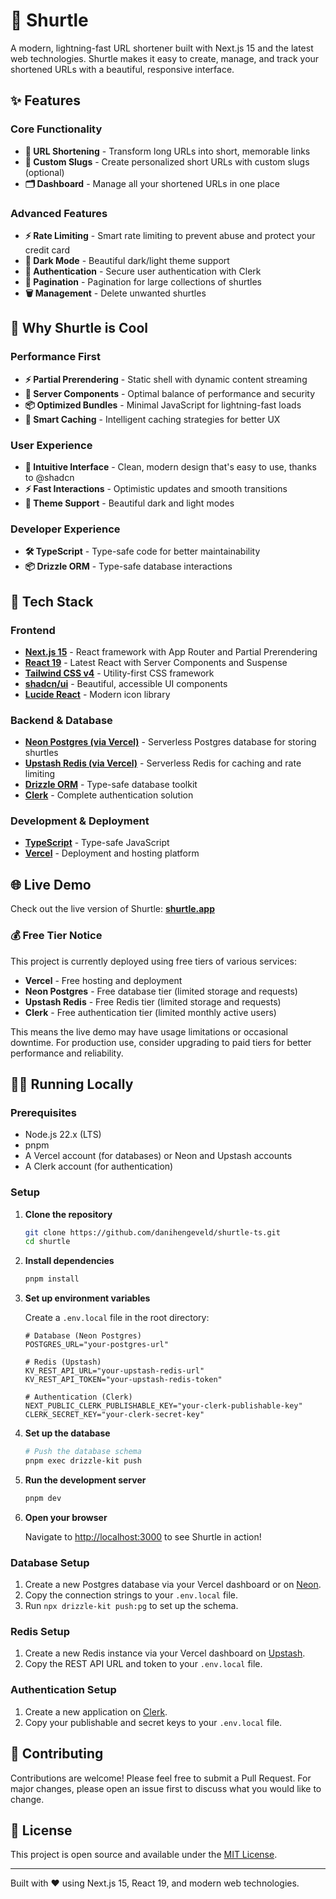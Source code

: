 # 🐢 Shurtle

A modern, lightning-fast URL shortener built with Next.js 15 and the latest web technologies. Shurtle makes it easy to create, manage, and track your shortened URLs with a beautiful, responsive interface.

## ✨ Features

### Core Functionality

- **🔗 URL Shortening** - Transform long URLs into short, memorable links
- **🎯 Custom Slugs** - Create personalized short URLs with custom slugs (optional)
- **🗂️ Dashboard** - Manage all your shortened URLs in one place

### Advanced Features

- **⚡ Rate Limiting** - Smart rate limiting to prevent abuse and protect your credit card
- **🌙 Dark Mode** - Beautiful dark/light theme support
- **🔐 Authentication** - Secure user authentication with Clerk
- **📄 Pagination** - Pagination for large collections of shurtles
- **🗑️ Management** - Delete unwanted shurtles

## 🎯 Why Shurtle is Cool

### Performance First

- **⚡ Partial Prerendering** - Static shell with dynamic content streaming
- **🚀 Server Components** - Optimal balance of performance and security
- **📦 Optimized Bundles** - Minimal JavaScript for lightning-fast loads
- **🎯 Smart Caching** - Intelligent caching strategies for better UX

### User Experience

- **🎯 Intuitive Interface** - Clean, modern design that's easy to use, thanks to @shadcn
- **⚡ Fast Interactions** - Optimistic updates and smooth transitions
- **🌙 Theme Support** - Beautiful dark and light modes

### Developer Experience

- **🛠️ TypeScript** - Type-safe code for better maintainability
- **📦 Drizzle ORM** - Type-safe database interactions

## 🚀 Tech Stack

### Frontend

- **[Next.js 15](https://nextjs.org/)** - React framework with App Router and Partial Prerendering
- **[React 19](https://react.dev/)** - Latest React with Server Components and Suspense
- **[Tailwind CSS v4](https://tailwindcss.com/)** - Utility-first CSS framework
- **[shadcn/ui](https://ui.shadcn.com/)** - Beautiful, accessible UI components
- **[Lucide React](https://lucide.dev/)** - Modern icon library

### Backend & Database

- **[Neon Postgres (via Vercel)](https://neon.tech/)** - Serverless Postgres database for storing shurtles
- **[Upstash Redis (via Vercel)](https://upstash.com/)** - Serverless Redis for caching and rate limiting
- **[Drizzle ORM](https://orm.drizzle.team/)** - Type-safe database toolkit
- **[Clerk](https://clerk.com/)** - Complete authentication solution

### Development & Deployment

- **[TypeScript](https://www.typescriptlang.org/)** - Type-safe JavaScript
- **[Vercel](https://vercel.com/)** - Deployment and hosting platform

## 🌐 Live Demo

Check out the live version of Shurtle: **[shurtle.app](https://shurtle.app)**

### 💰 Free Tier Notice

This project is currently deployed using free tiers of various services:

- **Vercel** - Free hosting and deployment
- **Neon Postgres** - Free database tier (limited storage and requests)
- **Upstash Redis** - Free Redis tier (limited storage and requests)
- **Clerk** - Free authentication tier (limited monthly active users)

This means the live demo may have usage limitations or occasional downtime. For production use, consider upgrading to paid tiers for better performance and reliability.

## 🏃‍♂️ Running Locally

### Prerequisites

- Node.js 22.x (LTS)
- pnpm
- A Vercel account (for databases) or Neon and Upstash accounts
- A Clerk account (for authentication)

### Setup

1. **Clone the repository**

   ```bash
   git clone https://github.com/danihengeveld/shurtle-ts.git
   cd shurtle
   ```

2. **Install dependencies**

   ```bash
   pnpm install
   ```

3. **Set up environment variables**

   Create a `.env.local` file in the root directory:

   ```env
   # Database (Neon Postgres)
   POSTGRES_URL="your-postgres-url"

   # Redis (Upstash)
   KV_REST_API_URL="your-upstash-redis-url"
   KV_REST_API_TOKEN="your-upstash-redis-token"

   # Authentication (Clerk)
   NEXT_PUBLIC_CLERK_PUBLISHABLE_KEY="your-clerk-publishable-key"
   CLERK_SECRET_KEY="your-clerk-secret-key"
   ```

4. **Set up the database**

   ```bash
   # Push the database schema
   pnpm exec drizzle-kit push
   ```

5. **Run the development server**

   ```bash
   pnpm dev
   ```

6. **Open your browser**

   Navigate to [http://localhost:3000](http://localhost:3000) to see Shurtle in action!

### Database Setup

1. Create a new Postgres database via your Vercel dashboard or on [Neon](https://neon.tech/).
2. Copy the connection strings to your `.env.local` file.
3. Run `npx drizzle-kit push:pg` to set up the schema.

### Redis Setup

1. Create a new Redis instance via your Vercel dashboard on [Upstash](https://upstash.com/).
2. Copy the REST API URL and token to your `.env.local` file.

### Authentication Setup

1. Create a new application on [Clerk](https://clerk.com/).
2. Copy your publishable and secret keys to your `.env.local` file.

## 🤝 Contributing

Contributions are welcome! Please feel free to submit a Pull Request. For major changes, please open an issue first to discuss what you would like to change.

## 📝 License

This project is open source and available under the [MIT License](LICENSE).

---

Built with ❤️ using Next.js 15, React 19, and modern web technologies.
